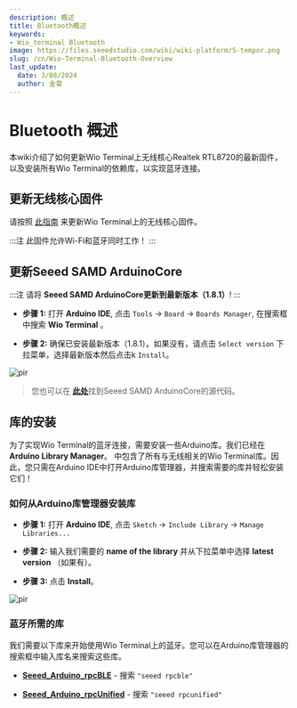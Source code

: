 ```yaml
---
description: 概述
title: Bluetooth概述
keywords:
- Wio_terminal Bluetooth
image: https://files.seeedstudio.com/wiki/wiki-platform/S-tempor.png
slug: /cn/Wio-Terminal-Bluetooth-Overview
last_update:
  date: 3/08/2024
  author: 金菊
---
```


# Bluetooth 概述

本wiki介绍了如何更新Wio Terminal上无线核心Realtek RTL8720的最新固件，以及安装所有Wio Terminal的依赖库，以实现蓝牙连接。

## 更新无线核心固件

请按照 [此指南](https://wiki.seeedstudio.com/Wio-Terminal-Network-Overview/#update-the-wireless-core-firmware) 来更新Wio Terminal上的无线核心固件。

:::注
        此固件允许Wi-Fi和蓝牙同时工作！
:::

## 更新Seeed SAMD ArduinoCore

:::注
请将 **Seeed SAMD ArduinoCore更新到最新版本（1.8.1）**!
:::

- **步骤 1:** 打开 **Arduino IDE**, 点击 `Tools` -> `Board` -> `Boards Manager`, 在搜索框中搜索 **Wio Terminal** 。

- **步骤 2:** 确保已安装最新版本（1.8.1）。如果没有，请点击 `Select version` 下拉菜单，选择最新版本然后点击k `Install`。

<p style={{textalign: 'center'}}><img src="https://files.seeedstudio.com/wiki/Wio-Terminal/img/ArduinoCore_new.png" alt="pir" width={850} height="auto" /></p>

> 您也可以在 [**此处**](https://github.com/Seeed-Studio/ArduinoCore-samd)找到Seeed SAMD ArduinoCore的源代码。

## 库的安装

为了实现Wio Terminal的蓝牙连接，需要安装一些Arduino库。我们已经在 **Arduino Library Manager**。 中包含了所有与无线相关的Wio Terminal库。因此，您只需在Arduino IDE中打开Arduino库管理器，并搜索需要的库并轻松安装它们！

### 如何从Arduino库管理器安装库

- **步骤 1:** 打开 **Arduino IDE**, 点击 `Sketch` -> `Include Library` -> `Manage Libraries...`

- **步骤 2:** 输入我们需要的 **name of the library** 并从下拉菜单中选择 **latest version** （如果有）。

- **步骤 3:** 点击 **Install**。

<p style={{textalign:  'center'}}><img src="https://files.seeedstudio.com/wiki/Wio-Terminal/img/library_install_1.jpg" alt="pir" width={870} height="auto" /></p>

### 蓝牙所需的库

我们需要以下库来开始使用Wio Terminal上的蓝牙。您可以在Arduino库管理器的搜索框中输入库名来搜索这些库。

- [**Seeed_Arduino_rpcBLE**](https://github.com/Seeed-Studio/Seeed_Arduino_rpcBLE) - 搜索 `"seeed rpcble"`

- [**Seeed_Arduino_rpcUnified**](https://github.com/Seeed-Studio/Seeed_Arduino_rpcUnified) - 搜索 `"seeed rpcunified"`
